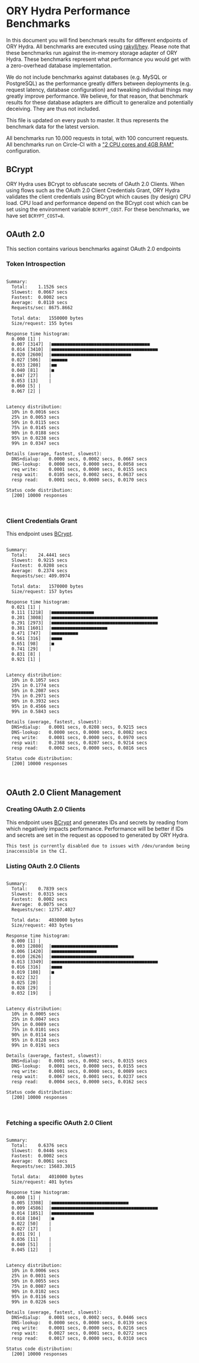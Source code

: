 # ORY Hydra Performance Benchmarks

In this document you will find benchmark results for different endpoints of ORY Hydra. All benchmarks are executed
using [rakyll/hey](https://github.com/rakyll/hey). Please note that these benchmarks run against the in-memory storage
adapter of ORY Hydra. These benchmarks represent what performance you would get with a zero-overhead database implementation.

We do not include benchmarks against databases (e.g. MySQL or PostgreSQL) as the performance greatly differs between
deployments (e.g. request latency, database configuration) and tweaking individual things may greatly improve performance.
We believe, for that reason, that benchmark results for these database adapters are difficult to generalize and potentially
deceiving. They are thus not included.

This file is updated on every push to master. It thus represents the benchmark data for the latest version.

All benchmarks run 10.000 requests in total, with 100 concurrent requests. All benchmarks run on Circle-CI with a
["2 CPU cores and 4GB RAM"](https://support.circleci.com/hc/en-us/articles/360000489307-Why-do-my-tests-take-longer-to-run-on-CircleCI-than-locally-)
configuration.

## BCrypt

ORY Hydra uses BCrypt to obfuscate secrets of OAuth 2.0 Clients. When using flows such as the OAuth 2.0 Client Credentials
Grant, ORY Hydra validates the client credentials using BCrypt which causes (by design) CPU load. CPU load and performance
depend on the BCrypt cost which can be set using the environment variable `BCRYPT_COST`. For these benchmarks,
we have set `BCRYPT_COST=8`.

## OAuth 2.0

This section contains various benchmarks against OAuth 2.0 endpoints

### Token Introspection

```

Summary:
  Total:	1.1526 secs
  Slowest:	0.0667 secs
  Fastest:	0.0002 secs
  Average:	0.0110 secs
  Requests/sec:	8675.8662
  
  Total data:	1550000 bytes
  Size/request:	155 bytes

Response time histogram:
  0.000 [1]	|
  0.007 [3147]	|■■■■■■■■■■■■■■■■■■■■■■■■■■■■■■■■■■■■■
  0.014 [3410]	|■■■■■■■■■■■■■■■■■■■■■■■■■■■■■■■■■■■■■■■■
  0.020 [2600]	|■■■■■■■■■■■■■■■■■■■■■■■■■■■■■■
  0.027 [506]	|■■■■■■
  0.033 [208]	|■■
  0.040 [81]	|■
  0.047 [27]	|
  0.053 [13]	|
  0.060 [5]	|
  0.067 [2]	|


Latency distribution:
  10% in 0.0016 secs
  25% in 0.0053 secs
  50% in 0.0115 secs
  75% in 0.0145 secs
  90% in 0.0188 secs
  95% in 0.0238 secs
  99% in 0.0347 secs

Details (average, fastest, slowest):
  DNS+dialup:	0.0000 secs, 0.0002 secs, 0.0667 secs
  DNS-lookup:	0.0000 secs, 0.0000 secs, 0.0058 secs
  req write:	0.0001 secs, 0.0000 secs, 0.0155 secs
  resp wait:	0.0105 secs, 0.0002 secs, 0.0637 secs
  resp read:	0.0001 secs, 0.0000 secs, 0.0170 secs

Status code distribution:
  [200]	10000 responses



```

### Client Credentials Grant

This endpoint uses [BCrypt](#bcrypt).

```

Summary:
  Total:	24.4441 secs
  Slowest:	0.9215 secs
  Fastest:	0.0208 secs
  Average:	0.2374 secs
  Requests/sec:	409.0974
  
  Total data:	1570000 bytes
  Size/request:	157 bytes

Response time histogram:
  0.021 [1]	|
  0.111 [1218]	|■■■■■■■■■■■■■■■■
  0.201 [3008]	|■■■■■■■■■■■■■■■■■■■■■■■■■■■■■■■■■■■■■■■■
  0.291 [2973]	|■■■■■■■■■■■■■■■■■■■■■■■■■■■■■■■■■■■■■■■■
  0.381 [1601]	|■■■■■■■■■■■■■■■■■■■■■
  0.471 [747]	|■■■■■■■■■■
  0.561 [316]	|■■■■
  0.651 [98]	|■
  0.741 [29]	|
  0.831 [8]	|
  0.921 [1]	|


Latency distribution:
  10% in 0.1057 secs
  25% in 0.1774 secs
  50% in 0.2087 secs
  75% in 0.2971 secs
  90% in 0.3932 secs
  95% in 0.4566 secs
  99% in 0.5843 secs

Details (average, fastest, slowest):
  DNS+dialup:	0.0001 secs, 0.0208 secs, 0.9215 secs
  DNS-lookup:	0.0000 secs, 0.0000 secs, 0.0082 secs
  req write:	0.0001 secs, 0.0000 secs, 0.0970 secs
  resp wait:	0.2368 secs, 0.0207 secs, 0.9214 secs
  resp read:	0.0002 secs, 0.0000 secs, 0.0816 secs

Status code distribution:
  [200]	10000 responses



```

## OAuth 2.0 Client Management

### Creating OAuth 2.0 Clients

This endpoint uses [BCrypt](#bcrypt) and generates IDs and secrets by reading from  which negatively impacts
performance. Performance will be better if IDs and secrets are set in the request as opposed to generated by ORY Hydra.

```
This test is currently disabled due to issues with /dev/urandom being inaccessible in the CI.
```

### Listing OAuth 2.0 Clients

```

Summary:
  Total:	0.7839 secs
  Slowest:	0.0315 secs
  Fastest:	0.0002 secs
  Average:	0.0075 secs
  Requests/sec:	12757.4027
  
  Total data:	4030000 bytes
  Size/request:	403 bytes

Response time histogram:
  0.000 [1]	|
  0.003 [2080]	|■■■■■■■■■■■■■■■■■■■■■■■■■
  0.006 [1420]	|■■■■■■■■■■■■■■■■■
  0.010 [2626]	|■■■■■■■■■■■■■■■■■■■■■■■■■■■■■■■
  0.013 [3349]	|■■■■■■■■■■■■■■■■■■■■■■■■■■■■■■■■■■■■■■■■
  0.016 [316]	|■■■■
  0.019 [108]	|■
  0.022 [32]	|
  0.025 [20]	|
  0.028 [29]	|
  0.032 [19]	|


Latency distribution:
  10% in 0.0005 secs
  25% in 0.0047 secs
  50% in 0.0089 secs
  75% in 0.0101 secs
  90% in 0.0114 secs
  95% in 0.0128 secs
  99% in 0.0191 secs

Details (average, fastest, slowest):
  DNS+dialup:	0.0001 secs, 0.0002 secs, 0.0315 secs
  DNS-lookup:	0.0001 secs, 0.0000 secs, 0.0155 secs
  req write:	0.0001 secs, 0.0000 secs, 0.0089 secs
  resp wait:	0.0067 secs, 0.0001 secs, 0.0237 secs
  resp read:	0.0004 secs, 0.0000 secs, 0.0162 secs

Status code distribution:
  [200]	10000 responses



```

### Fetching a specific OAuth 2.0 Client

```

Summary:
  Total:	0.6376 secs
  Slowest:	0.0446 secs
  Fastest:	0.0002 secs
  Average:	0.0061 secs
  Requests/sec:	15683.3015
  
  Total data:	4010000 bytes
  Size/request:	401 bytes

Response time histogram:
  0.000 [1]	|
  0.005 [3308]	|■■■■■■■■■■■■■■■■■■■■■■■■■■■■■
  0.009 [4586]	|■■■■■■■■■■■■■■■■■■■■■■■■■■■■■■■■■■■■■■■■
  0.014 [1851]	|■■■■■■■■■■■■■■■■
  0.018 [104]	|■
  0.022 [50]	|
  0.027 [17]	|
  0.031 [9]	|
  0.036 [11]	|
  0.040 [51]	|
  0.045 [12]	|


Latency distribution:
  10% in 0.0006 secs
  25% in 0.0031 secs
  50% in 0.0055 secs
  75% in 0.0087 secs
  90% in 0.0102 secs
  95% in 0.0116 secs
  99% in 0.0226 secs

Details (average, fastest, slowest):
  DNS+dialup:	0.0001 secs, 0.0002 secs, 0.0446 secs
  DNS-lookup:	0.0000 secs, 0.0000 secs, 0.0139 secs
  req write:	0.0001 secs, 0.0000 secs, 0.0216 secs
  resp wait:	0.0027 secs, 0.0001 secs, 0.0272 secs
  resp read:	0.0017 secs, 0.0000 secs, 0.0310 secs

Status code distribution:
  [200]	10000 responses



```
